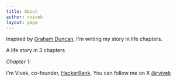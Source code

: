 ```yaml
---
title: About
author: rvivek
layout: page
---
```





Inspired by [Graham Duncan][1], I'm writing my story in life chapters.  

A life story in 3 chapters 

*Chapter 1:*  


I'm Vivek, co-founder, [HackerRank][1]. You can follow me on X [@rvivek][2]

[1]: https://grahamduncan.blog/about/
[2]: https://twitter.com/rvivek